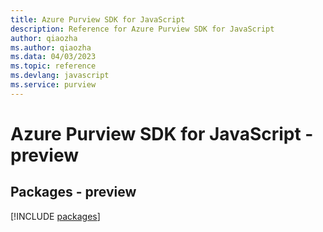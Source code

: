 ```yaml
---
title: Azure Purview SDK for JavaScript
description: Reference for Azure Purview SDK for JavaScript
author: qiaozha
ms.author: qiaozha
ms.data: 04/03/2023
ms.topic: reference
ms.devlang: javascript
ms.service: purview
---
```

# Azure Purview SDK for JavaScript - preview
## Packages - preview
[!INCLUDE [packages](purview-index.md)]
